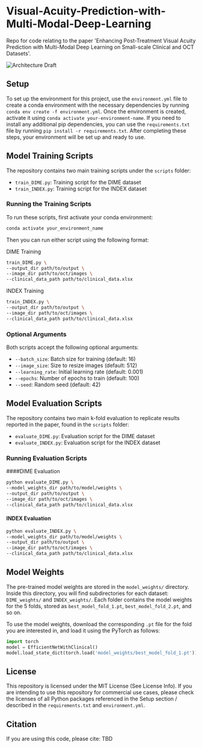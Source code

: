 # Visual-Acuity-Prediction-with-Multi-Modal-Deep-Learning
Repo for code relating to the paper 'Enhancing Post-Treatment Visual Acuity Prediction with Multi-Modal Deep Learning on Small-scale Clinical and OCT Datasets'.

![Architecture Draft](model_architecture.png)

## Setup
To set up the environment for this project, use the `environment.yml` file to create a conda environment with the necessary dependencies by running `conda env create -f environment.yml`. Once the environment is created, activate it using `conda activate your-environment-name`. If you need to install any additional pip dependencies, you can use the `requirements.txt` file by running `pip install -r requirements.txt`. After completing these steps, your environment will be set up and ready to use.

## Model Training Scripts

The repository contains two main training scripts under the `scripts` folder:
- `train_DIME.py`: Training script for the DIME dataset
- `train_INDEX.py`: Training script for the INDEX dataset

### Running the Training Scripts

To run these scripts, first activate your conda environment:
```bash
conda activate your_environment_name
```
Then you can run either script using the following format:

DIME Training
```bash python
train_DIME.py \
--output_dir path/to/output \
--image_dir path/to/oct/images \
--clinical_data_path path/to/clinical_data.xlsx
```
INDEX Training
```bash python
train_INDEX.py \
--output_dir path/to/output \
--image_dir path/to/oct/images \
--clinical_data_path path/to/clinical_data.xlsx
```

### Optional Arguments
Both scripts accept the following optional arguments:
- `--batch_size`: Batch size for training (default: 16)
- `--image_size`: Size to resize images (default: 512)
- `--learning_rate`: Initial learning rate (default: 0.001)
- `--epochs`: Number of epochs to train (default: 100)
- `--seed`: Random seed (default: 42)

## Model Evaluation Scripts

The repository contains two main k-fold evaluation to replicate results reported in the paper, found in the `scripts` folder:
- `evaluate_DIME.py`: Evaluation script for the DIME dataset
- `evaluate_INDEX.py`: Evaluation script for the INDEX dataset

### Running Evaluation Scripts
####DIME Evaluation
```bash python
python evaluate_DIME.py \
--model_weights_dir path/to/model/weights \
--output_dir path/to/output \
--image_dir path/to/oct/images \
--clinical_data_path path/to/clinical_data.xlsx
```
#### INDEX Evaluation
```bash python
python evaluate_INDEX.py \
--model_weights_dir path/to/model/weights \
--output_dir path/to/output \
--image_dir path/to/oct/images \
--clinical_data_path path/to/clinical_data.xlsx
```

## Model Weights

The pre-trained model weights are stored in the `model_weights/` directory. Inside this directory, you will find subdirectories for each dataset: `DIME_weights/` and `INDEX_weights/`. Each folder contains the model weights for the 5 folds, stored as `best_model_fold_1.pt`, `best_model_fold_2.pt`, and so on.

To use the model weights, download the corresponding `.pt` file for the fold you are interested in, and load it using the PyTorch as follows:

```python
import torch
model = EfficientNetWithClinical()
model.load_state_dict(torch.load('model_weights/best_model_fold_1.pt'))
```

## License
This repository is licensed under the MIT License (See License Info). If you are intending to use this repository for commercial use cases, please check the licenses of all Python packages referenced in the Setup section / described in the `requirements.txt` and `environment.yml`.

## Citation
If you are using this code, please cite:
TBD
